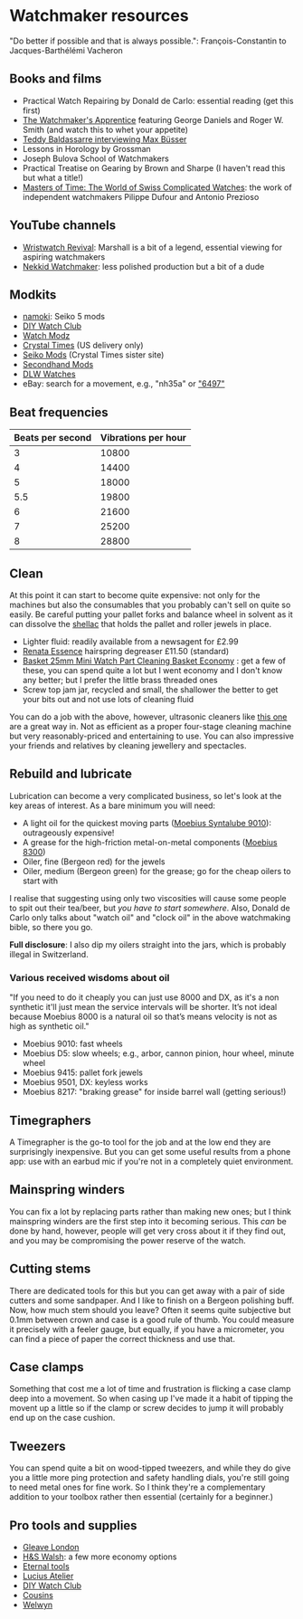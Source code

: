# Watchmaker resources

"Do better if possible and that is always possible.": François-Constantin to Jacques-Barthélémi Vacheron

## Books and films

- Practical Watch Repairing by Donald de Carlo: essential reading (get this first)
- [The Watchmaker's Apprentice](https://www.imdb.com/title/tt2958390/) featuring George Daniels and Roger W. Smith (and watch this to whet your appetite)
- [Teddy Baldassarre interviewing Max Büsser](https://www.youtube.com/watch?v=700nTdwv-k0)
- Lessons in Horology by Grossman
- Joseph Bulova School of Watchmakers
- Practical Treatise on Gearing by Brown and Sharpe (I haven't read this but what a title!)
- [Masters of Time: The World of Swiss Complicated Watches](https://www.youtube.com/watch?v=CtkcLjiNy_0): the work of independent watchmakers Pilippe Dufour and Antonio Prezioso

## YouTube channels

- [Wristwatch Revival](https://www.youtube.com/c/wristwatchrevival): Marshall is a bit of a legend, essential viewing for aspiring watchmakers
- [Nekkid Watchmaker](https://youtube.com/@NekkidWatchmaker): less polished production but a bit of a dude

## Modkits

- [namoki](https://www.namokimods.com/): Seiko 5 mods
- [DIY Watch Club](https://shop.diywatch.club/)
- [Watch Modz](https://watch-modz.com/product-category/cases/)
- [Crystal Times](https://usa.crystaltimes.net/) (US delivery only)
- [Seiko Mods](https://www.seikomods.com/) (Crystal Times sister site)
- [Secondhand Mods](https://secondhandmods.com/)
- [DLW Watches](https://www.dlwwatches.com/)
- eBay: search for a movement, e.g., "nh35a" or ["6497"](https://www.ebay.co.uk/sch/i.html?_nkw=6497)

## Beat frequencies

| Beats per second | Vibrations per hour |
|---|---|
| 3   | 10800 |
| 4   | 14400 |
| 5   | 18000 |
| 5.5 | 19800 |
| 6   | 21600 |
| 7   | 25200 |
| 8   | 28800 |

## Clean

At this point it can start to become quite expensive: not only for the machines but also the consumables that you probably can't sell on quite so easily. Be careful putting your pallet forks and balance wheel in solvent as it can dissolve the [shellac](https://en.wikipedia.org/wiki/Shellac) that holds the pallet and roller jewels in place.

- Lighter fluid: readily available from a newsagent for £2.99
- [Renata Essence](https://www.cousinsuk.com/product/renata-essence) hairspring degreaser £11.50 (standard)
- [Basket 25mm Mini Watch Part Cleaning Basket Economy](https://www.hswalsh.com/product/basket-25mm-mini-watch-part-cleaning-basket-economy-hb125)
: get a few of these, you can spend quite a lot but I went economy and I don't know any better; but I prefer the little brass threaded ones
- Screw top jam jar, recycled and small, the shallower the better to get your bits out and not use lots of cleaning fluid

You can do a job with the above, however, ultrasonic cleaners like [this one](https://www.amazon.co.uk/DK-SONIC-Household-Ultrasonic-Eyeglasses/dp/B08S6V52MV/) are a great way in. Not as efficient as a proper four-stage cleaning machine but very reasonably-priced and entertaining to use. You can also impressive your friends and relatives by cleaning jewellery and spectacles.

## Rebuild and lubricate

Lubrication can become a very complicated business, so let's look at the key areas of interest. As a bare minimum you will need:

- A light oil for the quickest moving parts ([Moebius Syntalube 9010](https://www.cousinsuk.com/product/moebius-9010-syntalube)): outrageously expensive!
- A grease for the high-friction metal-on-metal components ([Moebius 8300](https://www.cousinsuk.com/product/moebius-8300-all-purpose-favourite))
- Oiler, fine (Bergeon red) for the jewels
- Oiler, medium (Bergeon green) for the grease; go for the cheap oilers to start with

I realise that suggesting using only two viscosities will cause some people to spit out their tea/beer, but _you have to start somewhere_. Also, Donald de Carlo only talks about "watch oil" and "clock oil" in the above watchmaking bible, so there you go.

__Full disclosure__: I also dip my oilers straight into the jars, which is probably illegal in Switzerland.

### Various received wisdoms about oil

"If you need to do it cheaply you can just use 8000 and DX, as it's a non synthetic it'll just mean the service intervals will be shorter. It’s not ideal because Moebius 8000 is a natural oil so that’s means velocity is not as high as synthetic oil."

- Moebius 9010: fast wheels
- Moebius D5: slow wheels; e.g., arbor, cannon pinion, hour wheel, minute wheel
- Moebius 9415: pallet fork jewels
- Moebius 9501, DX: keyless works
- Moebius 8217: "braking grease" for inside barrel wall (getting serious!)

## Timegraphers

A Timegrapher is the go-to tool for the job and at the low end they are surprisingly inexpensive. But you can get some useful results from a phone app: use with an earbud mic if you're not in a completely quiet environment.

## Mainspring winders

You can fix a lot by replacing parts rather than making new ones; but I think mainspring winders are the first step into it becoming serious. This _can_ be done by hand, however, people will get very cross about it if they find out, and you may be compromising the power reserve of the watch.

## Cutting stems

There are dedicated tools for this but you can get away with a pair of side cutters and some sandpaper. And I like to finish on a Bergeon polishing buff. Now, how much stem should you leave? Often it seems quite subjective but 0.1mm between crown and case is a good rule of thumb. You could measure it precisely with a feeler gauge, but equally, if you have a micrometer, you can find a piece of paper the correct thickness and use that.

## Case clamps

Something that cost me a lot of time and frustration is flicking a case clamp deep into a movement. So when casing up I've made it a habit of tipping the movent up a little so if the clamp or screw decides to jump it will probably end up on the case cushion.

## Tweezers

You can spend quite a bit on wood-tipped tweezers, and while they do give you a little more ping protection and safety handling dials, you're still going to need metal ones for fine work. So I think they're a complementary addition to your toolbox rather then essential (certainly for a beginner.)

## Pro tools and supplies

- [Gleave London](https://gleave.london/straps/)
- [H&S Walsh](https://www.hswalsh.com/): a few more economy options
- [Eternal tools](https://www.eternaltools.com/)
- [Lucius Atelier](https://luciusatelier.com/)
- [DIY Watch Club](https://shop.diywatch.club/collections/watchmaking-tools)
- [Cousins](https://www.cousinsuk.com)
- [Welwyn](https://welwynwatchparts.co.uk/)
